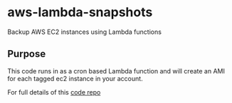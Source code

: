 # aws-lambda-snapshots
Backup AWS EC2 instances using Lambda functions

## Purpose

This code runs in as a cron based Lambda function and will create an AMI for each tagged ec2 instance in your account.

For full details of this [code repo](https://www.gombadi.com/post/aws-lambda-bkups/)


